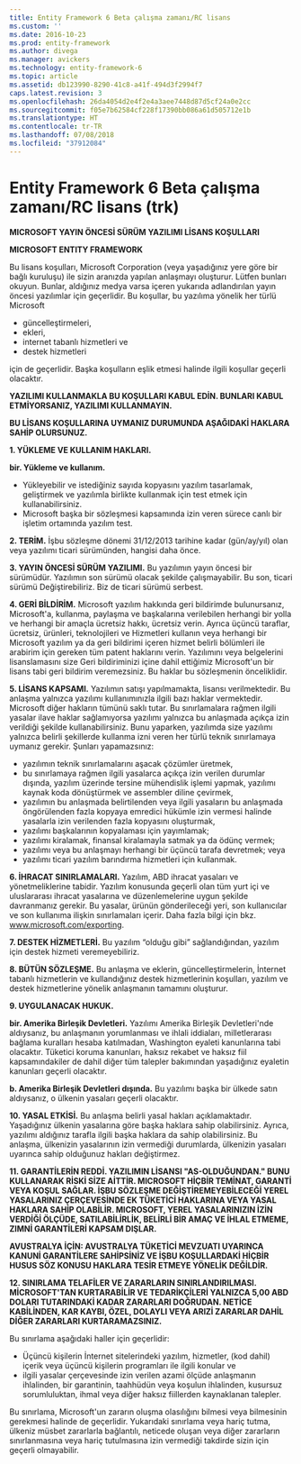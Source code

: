 ```yaml
---
title: Entity Framework 6 Beta çalışma zamanı/RC lisans
ms.custom: ''
ms.date: 2016-10-23
ms.prod: entity-framework
ms.author: divega
ms.manager: avickers
ms.technology: entity-framework-6
ms.topic: article
ms.assetid: db123990-8290-41c8-a41f-494d3f2994f7
caps.latest.revision: 3
ms.openlocfilehash: 26da4054d2e4f2e4a3aee7448d87d5cf24a0e2cc
ms.sourcegitcommit: f05e7b62584cf228f17390bb086a61d505712e1b
ms.translationtype: HT
ms.contentlocale: tr-TR
ms.lasthandoff: 07/08/2018
ms.locfileid: "37912084"
---
```

# <a name="entity-framework-6-runtime-betarc-license-enu"></a>Entity Framework 6 Beta çalışma zamanı/RC lisans (trk)
**MICROSOFT YAYIN ÖNCESİ SÜRÜM YAZILIMI LİSANS KOŞULLARI**

**MICROSOFT ENTITY FRAMEWORK**

Bu lisans koşulları, Microsoft Corporation (veya yaşadığınız yere göre bir bağlı kuruluşu) ile sizin aranızda yapılan anlaşmayı oluşturur. Lütfen bunları okuyun. Bunlar, aldığınız medya varsa içeren yukarıda adlandırılan yayın öncesi yazılımlar için geçerlidir. Bu koşullar, bu yazılıma yönelik her türlü Microsoft

-   güncelleştirmeleri,
-   ekleri,
-   internet tabanlı hizmetleri ve
-   destek hizmetleri

için de geçerlidir. Başka koşulların eşlik etmesi halinde ilgili koşullar geçerli olacaktır.

**YAZILIMI KULLANMAKLA BU KOŞULLARI KABUL EDİN. BUNLARI KABUL ETMİYORSANIZ, YAZILIMI KULLANMAYIN.**

**BU LİSANS KOŞULLARINA UYMANIZ DURUMUNDA AŞAĞIDAKİ HAKLARA SAHİP OLURSUNUZ.**

**1.    YÜKLEME VE KULLANIM HAKLARI.**

**bir.    Yükleme ve kullanım.**

-   Yükleyebilir ve istediğiniz sayıda kopyasını yazılım tasarlamak, geliştirmek ve yazılımla birlikte kullanmak için test etmek için kullanabilirsiniz.
-   Microsoft başka bir sözleşmesi kapsamında izin veren sürece canlı bir işletim ortamında yazılım test.

**2.    TERİM.** İşbu sözleşme dönemi 31/12/2013 tarihine kadar (gün/ay/yıl) olan veya yazılımı ticari sürümünden, hangisi daha önce.

**3.    YAYIN ÖNCESİ SÜRÜM YAZILIMI.** Bu yazılımın yayın öncesi bir sürümüdür. Yazılımın son sürümü olacak şekilde çalışmayabilir. Bu son, ticari sürümü Değiştirebiliriz. Biz de ticari sürümü serbest.

**4.    GERİ BİLDİRİM.** Microsoft yazılım hakkında geri bildirimde bulunursanız, Microsoft'a, kullanma, paylaşma ve başkalarına verilebilen herhangi bir yolla ve herhangi bir amaçla ücretsiz hakkı, ücretsiz verin. Ayrıca üçüncü taraflar, ücretsiz, ürünleri, teknolojileri ve Hizmetleri kullanın veya herhangi bir Microsoft yazılım ya da geri bildirimi içeren hizmet belirli bölümleri ile arabirim için gereken tüm patent haklarını verin. Yazılımını veya belgelerini lisanslamasını size Geri bildiriminizi içine dahil ettiğimiz Microsoft'un bir lisans tabi geri bildirim veremezsiniz. Bu haklar bu sözleşmenin önceliklidir.

**5.    LİSANS KAPSAMI.** Yazılımın satışı yapılmamakta, lisansı verilmektedir. Bu anlaşma yalnızca yazılımı kullanımınızla ilgili bazı haklar vermektedir. Microsoft diğer hakların tümünü saklı tutar. Bu sınırlamalara rağmen ilgili yasalar ilave haklar sağlamıyorsa yazılımı yalnızca bu anlaşmada açıkça izin verildiği şekilde kullanabilirsiniz. Bunu yaparken, yazılımda size yazılımı yalnızca belirli şekillerde kullanma izni veren her türlü teknik sınırlamaya uymanız gerekir. Şunları yapamazsınız:

-   yazılımın teknik sınırlamalarını aşacak çözümler üretmek,
-   bu sınırlamaya rağmen ilgili yasalarca açıkça izin verilen durumlar dışında, yazılım üzerinde tersine mühendislik işlemi yapmak, yazılımı kaynak koda dönüştürmek ve assembler diline çevirmek,
-   yazılımın bu anlaşmada belirtilenden veya ilgili yasaların bu anlaşmada öngörülenden fazla kopyaya emredici hükümle izin vermesi halinde yasalarla izin verilenden fazla kopyasını oluşturmak,
-   yazılımı başkalarının kopyalaması için yayımlamak;
-   yazılımı kiralamak, finansal kiralamayla satmak ya da ödünç vermek;
-   yazılımı veya bu anlaşmayı herhangi bir üçüncü tarafa devretmek; veya
-   yazılımı ticari yazılım barındırma hizmetleri için kullanmak.

**6.    İHRACAT SINIRLAMALARI.** Yazılım, ABD ihracat yasaları ve yönetmeliklerine tabidir. Yazılım konusunda geçerli olan tüm yurt içi ve uluslararası ihracat yasalarına ve düzenlemelerine uygun şekilde davranmanız gerekir. Bu yasalar, ürünün gönderileceği yeri, son kullanıcılar ve son kullanıma ilişkin sınırlamaları içerir. Daha fazla bilgi için bkz. www.microsoft.com/exporting.

**7.    DESTEK HİZMETLERİ.** Bu yazılım “olduğu gibi” sağlandığından, yazılım için destek hizmeti veremeyebiliriz.

**8.    BÜTÜN SÖZLEŞME.** Bu anlaşma ve eklerin, güncelleştirmelerin, İnternet tabanlı hizmetlerin ve kullandığınız destek hizmetlerinin koşulları, yazılım ve destek hizmetlerine yönelik anlaşmanın tamamını oluşturur.

**9.    UYGULANACAK HUKUK.**

**bir.    Amerika Birleşik Devletleri.** Yazılımı Amerika Birleşik Devletleri'nde aldıysanız, bu anlaşmanın yorumlanması ve ihlali iddiaları, milletlerarası bağlama kuralları hesaba katılmadan, Washington eyaleti kanunlarına tabi olacaktır. Tüketici koruma kanunları, haksız rekabet ve haksız fiil kapsamındakiler de dahil diğer tüm talepler bakımından yaşadığınız eyaletin kanunları geçerli olacaktır.

**b.    Amerika Birleşik Devletleri dışında.** Bu yazılımı başka bir ülkede satın aldıysanız, o ülkenin yasaları geçerli olacaktır.

**10. YASAL ETKİSİ.** Bu anlaşma belirli yasal hakları açıklamaktadır. Yaşadığınız ülkenin yasalarına göre başka haklara sahip olabilirsiniz. Ayrıca, yazılımı aldığınız tarafla ilgili başka haklara da sahip olabilirsiniz. Bu anlaşma, ülkenizin yasalarının izin vermediği durumlarda, ülkenizin yasaları uyarınca sahip olduğunuz hakları değiştirmez.

**11. GARANTİLERİN REDDİ. YAZILIMIN LİSANSI "AS-OLDUĞUNDAN." BUNU KULLANARAK RİSKİ SİZE AİTTİR. MICROSOFT HİÇBİR TEMİNAT, GARANTİ VEYA KOŞUL SAĞLAR. İŞBU SÖZLEŞME DEĞİŞTİREMEYEBİLECEĞİ YEREL YASALARINIZ ÇERÇEVESİNDE EK TÜKETİCİ HAKLARINA VEYA YASAL HAKLARA SAHİP OLABİLİR. MICROSOFT, YEREL YASALARINIZIN İZİN VERDİĞİ ÖLÇÜDE, SATILABİLİRLİK, BELİRLİ BİR AMAÇ VE İHLAL ETMEME, ZIMNİ GARANTİLERİ KAPSAM DIŞLAR.**

**AVUSTRALYA İÇİN: AVUSTRALYA TÜKETİCİ MEVZUATI UYARINCA KANUNİ GARANTİLERE SAHİPSİNİZ VE İŞBU KOŞULLARDAKİ HİÇBİR HUSUS SÖZ KONUSU HAKLARA TESİR ETMEYE YÖNELİK DEĞİLDİR.**

**12. SINIRLAMA TELAFİLER VE ZARARLARIN SINIRLANDIRILMASI. MİCROSOFT'TAN KURTARABİLİR VE TEDARİKÇİLERİ YALNIZCA 5,00 ABD DOLARI TUTARINDAKİ KADAR ZARARLARI DOĞRUDAN. NETİCE KABİLİNDEN, KAR KAYBI, ÖZEL, DOLAYLI VEYA ARIZİ ZARARLAR DAHİL DİĞER ZARARLARI KURTARAMAZSINIZ.**

Bu sınırlama aşağıdaki haller için geçerlidir:

-   Üçüncü kişilerin İnternet sitelerindeki yazılım, hizmetler, (kod dahil) içerik veya üçüncü kişilerin programları ile ilgili konular ve
-   ilgili yasalar çerçevesinde izin verilen azami ölçüde anlaşmanın ihlalinden, bir garantinin, taahhüdün veya koşulun ihlalinden, kusursuz sorumluluktan, ihmal veya diğer haksız fiillerden kaynaklanan talepler.

Bu sınırlama, Microsoft'un zararın oluşma olasılığını bilmesi veya bilmesinin gerekmesi halinde de geçerlidir. Yukarıdaki sınırlama veya hariç tutma, ülkeniz müsbet zararlarla bağlantılı, neticede oluşan veya diğer zararların sınırlanmasına veya hariç tutulmasına izin vermediği takdirde sizin için geçerli olmayabilir.
